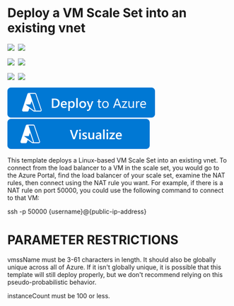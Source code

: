 # Deploy a VM Scale Set into an existing vnet

<IMG SRC="https://azurequickstartsservice.blob.core.windows.net/badges/201-vmss-existing-vnet/PublicLastTestDate.svg" />&nbsp;
<IMG SRC="https://azurequickstartsservice.blob.core.windows.net/badges/201-vmss-existing-vnet/PublicDeployment.svg" />&nbsp;

<IMG SRC="https://azurequickstartsservice.blob.core.windows.net/badges/201-vmss-existing-vnet/FairfaxLastTestDate.svg" />&nbsp;
<IMG SRC="https://azurequickstartsservice.blob.core.windows.net/badges/201-vmss-existing-vnet/FairfaxDeployment.svg" />&nbsp;

<IMG SRC="https://azurequickstartsservice.blob.core.windows.net/badges/201-vmss-existing-vnet/BestPracticeResult.svg" />&nbsp;
<IMG SRC="https://azurequickstartsservice.blob.core.windows.net/badges/201-vmss-existing-vnet/CredScanResult.svg" />&nbsp;

<a href="https://portal.azure.com/#create/Microsoft.Template/uri/https%3A%2F%2Fraw.githubusercontent.com%2FAzure%2Fazure-quickstart-templates%2Fmaster%2F201-vmss-existing-vnet%2Fazuredeploy.json" target="_blank">
    <img src="https://raw.githubusercontent.com/Azure/azure-quickstart-templates/master/1-CONTRIBUTION-GUIDE/images/deploytoazure.svg"/>
</a>
<a href="http://armviz.io/#/?load=https%3A%2F%2Fraw.githubusercontent.com%2FAzure%2Fazure-quickstart-templates%2Fmaster%2F201-vmss-existing-vnet%2Fazuredeploy.json" target="_blank">
    <img src="https://raw.githubusercontent.com/Azure/azure-quickstart-templates/master/1-CONTRIBUTION-GUIDE/images/visualizebutton.svg"/>
</a>

This template deploys a Linux-based VM Scale Set into an existing vnet. To connect from the load balancer to a VM in the scale set, you would go to the Azure Portal, find the load balancer of your scale set, examine the NAT rules, then connect using the NAT rule you want. For example, if there is a NAT rule on port 50000, you could use the following command to connect to that VM:

ssh -p 50000 {username}@{public-ip-address}

PARAMETER RESTRICTIONS
======================

vmssName must be 3-61 characters in length. It should also be globally unique across all of Azure. If it isn't globally unique, it is possible that this template will still deploy properly, but we don't recommend relying on this pseudo-probabilistic behavior.

instanceCount must be 100 or less.

